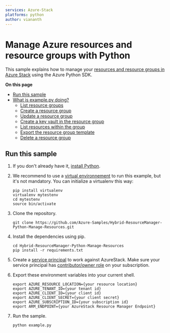 ```yaml
---
services: Azure-Stack
platforms: python
author: viananth
---
```


# Manage Azure resources and resource groups with Python

This sample explains how to manage your
[resources and resource groups in Azure Stack](https://azure.microsoft.com/en-us/documentation/articles/resource-group-overview/#resource-groups)
using the Azure Python SDK.

**On this page**

- [Run this sample](#run)
- [What is example.py doing?](#example)
    - [List resource groups](#list-groups)
    - [Create a resource group](#create-group)
    - [Update a resource group](#update-group)
    - [Create a key vault in the resource group](#create-resource)
    - [List resources within the group](#list-resources)
    - [Export the resource group template](#export)
    - [Delete a resource group](#delete-group)

<a id="run"></a>
## Run this sample

1. If you don't already have it, [install Python](https://www.python.org/downloads/).

1. We recommend to use a [virtual environnement](https://docs.python.org/3/tutorial/venv.html) to run this example, but it's not mandatory. You can initialize a virtualenv this way:

    ```
    pip install virtualenv
    virtualenv mytestenv
    cd mytestenv
    source bin/activate
    ```

1. Clone the repository.

    ```
    git clone https://github.com/Azure-Samples/Hybrid-ResourceManager-Python-Manage-Resources.git
    ```

1. Install the dependencies using pip.

    ```
    cd Hybrid-ResourceManager-Python-Manage-Resources
    pip install -r requirements.txt
    ```

1. Create a [service principal](https://docs.microsoft.com/en-us/azure/azure-stack/azure-stack-create-service-principals) to work against AzureStack. Make sure your service principal has [contributor/owner role](https://docs.microsoft.com/en-us/azure/azure-stack/azure-stack-create-service-principals#assign-role-to-service-principal) on your subscription.

1. Export these environment variables into your current shell. 

    ```
    export AZURE_RESOURCE_LOCATION={your resource location}
    export AZURE_TENANT_ID={your tenant id}
    export AZURE_CLIENT_ID={your client id}
    export AZURE_CLIENT_SECRET={your client secret}
    export AZURE_SUBSCRIPTION_ID={your subscription id}
    export ARM_ENDPOINT={your AzureStack Resource Manager Endpoint}
    ```

1. Run the sample.

    ```
    python example.py
    ```

